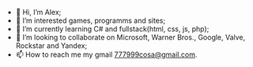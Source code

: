 - 👋 Hi, I’m Alex;
- 👀 I’m interested games, programms and sites;
- 🌱 I’m currently learning C# and fullstack(html, css, js, php);
- 💞️ I’m looking to collaborate on Microsoft, Warner Bros., Google, Valve, Rockstar and Yandex;
- 📫 How to reach me my gmail 777999cosa@gmail.com.

<!---
Syneation/Syneation is a ✨ special ✨ repository because its `README.md` (this file) appears on your GitHub profile.
You can click the Preview link to take a look at your changes.
--->
